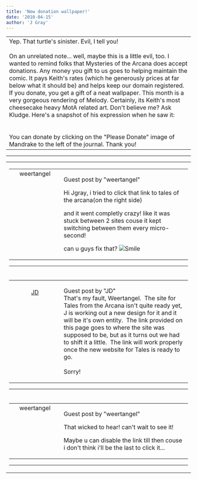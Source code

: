 ```yaml
---
title: 'New donation wallpaper!'
date: '2010-04-15'
author: 'J Gray'
---
```


<div>
<!-- Main content here -->
<table border="0" class="post"><tbody><tr><td>
   
   <div class="post_body">
       Yep. That turtle's sinister. Evil, I tell you!<br><br>On an unrelated note... well, maybe this is a little evil, too. I wanted to remind folks that Mysteries of the Arcana does accept donations. Any money you gift to us goes to helping maintain the comic. It pays Keith's rates (which he generously prices at far below what it should be) and helps keep our domain registered. If you donate, you get a gift of a neat wallpaper. This month is a very gorgeous rendering of Melody. Certainly, its Keith's most cheesecake heavy MotA related art. Don't believe me? Ask Kludge. Here's a snapshot of his expression when he saw it:<br><br><img alt="" src="/pics/aprilteaser.jpg" vspace="" border="0" hspace=""><br><br>You can donate by clicking on the "Please Donate" image of Mandrake to the left of the journal. Thank you!<br>
   </div>
   </td></tr>
   </tbody></table><hr><table style="width:100%; border:0;" class="comment_table"><tbody><tr><td width="100%"><a name=""> </a><div style="width:100%;" class="comment"><table border="0" width="100%"><tbody><tr><td align="center" valign="top" width="125">
<span class="comment_title"><center>weertangel<br></center><a name="4">&nbsp;</a></span><br>
<center><img src="https://www.gravatar.com/avatar.php?gravatar_id=1d9d96987c3709dcf53e59cf6c659b81&amp;default=http%3A%2F%2Fmysteriesofthearcana.com%2Ftemplates%2Fmain%2Fimages%2Favatar.gif&amp;size=80&amp;rating=g" border="0" alt=""></center>
</td>
<td valign="top">


<p class="comment_text"> </p><p class="comment_text"><span class="forum_info">Guest post by "weertangel"</span><br> </p><p>Hi Jgray, i tried to click that link to tales of the arcana(on the right side)</p> <p>and it went completly crazy! like it was stuck between 2 sites couse it kept switching between them every micro-second!</p> <p>can u guys fix that? <img src="/smilies/smile.gif" alt="Smile" border="0"></p>
 

</td></tr></tbody></table>
<hr></div></td></tr><tr><td width="100%"><a name=""> </a><div style="width:100%;" class="comment"><table border="0" width="100%"><tbody><tr><td align="center" valign="top" width="125">
<span class="comment_title"><center><br><a href="https://www.dragonpowered.com" target="_blank">JD</a><br></center><a name="5">&nbsp;</a></span><br>
<center><img src="https://www.gravatar.com/avatar.php?gravatar_id=ca086ab32c3326c1cca9697fd6eb1aec&amp;default=http%3A%2F%2Fmysteriesofthearcana.com%2Ftemplates%2Fmain%2Fimages%2Favatar.gif&amp;size=80&amp;rating=g" border="0" alt=""></center>
</td>
<td valign="top">


<p class="comment_text"> </p><p class="comment_text"><span class="forum_info">Guest post by "JD"</span><br> That's my fault, Weertangel.&nbsp; The site for Tales from the Arcana isn't quite ready yet, J is working out a new design for it and it will be it's own entity.&nbsp; The link provided on this page goes to where the site was supposed to be, but as it turns out we had to shift it a little.&nbsp; The link will work properly once the new website for Tales is ready to go.<br><br>Sorry!<br></p>
 

</td></tr></tbody></table>
<hr></div></td></tr><tr><td width="100%"><a name=""> </a><div style="width:100%;" class="comment"><table border="0" width="100%"><tbody><tr><td align="center" valign="top" width="125">
<span class="comment_title"><center>weertangel<br></center><a name="6">&nbsp;</a></span><br>
<center><img src="https://www.gravatar.com/avatar.php?gravatar_id=1d9d96987c3709dcf53e59cf6c659b81&amp;default=http%3A%2F%2Fmysteriesofthearcana.com%2Ftemplates%2Fmain%2Fimages%2Favatar.gif&amp;size=80&amp;rating=g" border="0" alt=""></center>
</td>
<td valign="top">


<p class="comment_text"> </p><p class="comment_text"><span class="forum_info">Guest post by "weertangel"</span><br> </p><p>That wicked to hear! can't wait to see it!</p> <p>Maybe u can disable the link till then couse i don't think i'll be the last to click it...</p>
 

</td></tr></tbody></table>
<hr></div></td></tr></tbody></table>
<!-- End main content -->
              </div>
